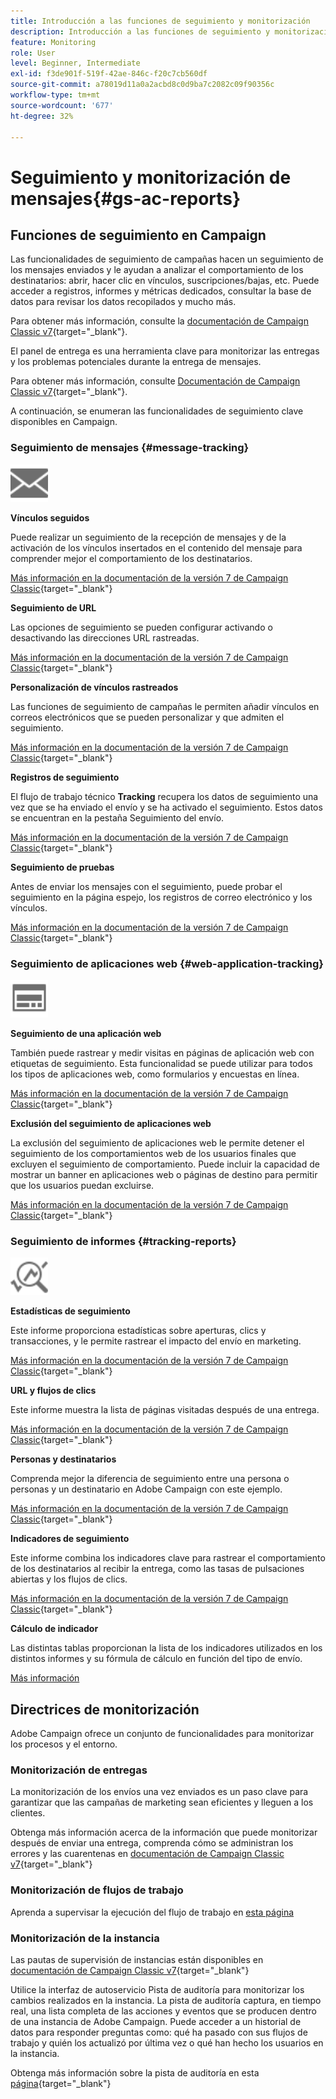 ```yaml
---
title: Introducción a las funciones de seguimiento y monitorización
description: Introducción a las funciones de seguimiento y monitorización
feature: Monitoring
role: User
level: Beginner, Intermediate
exl-id: f3de901f-519f-42ae-846c-f20c7cb560df
source-git-commit: a78019d11a0a2acbd8c0d9ba7c2082c09f90356c
workflow-type: tm+mt
source-wordcount: '677'
ht-degree: 32%

---
```


# Seguimiento y monitorización de mensajes{#gs-ac-reports}

## Funciones de seguimiento en Campaign

Las funcionalidades de seguimiento de campañas hacen un seguimiento de los mensajes enviados y le ayudan a analizar el comportamiento de los destinatarios: abrir, hacer clic en vínculos, suscripciones/bajas, etc. Puede acceder a registros, informes y métricas dedicados, consultar la base de datos para revisar los datos recopilados y mucho más.

Para obtener más información, consulte la [documentación de Campaign Classic v7](https://experienceleague.adobe.com/docs/campaign-classic/using/getting-started/profile-management/editing-a-profile.html?lang=es#tracking-tab){target="_blank"}.

El panel de entrega es una herramienta clave para monitorizar las entregas y los problemas potenciales durante la entrega de mensajes.

Para obtener más información, consulte [Documentación de Campaign Classic v7](https://experienceleague.adobe.com/docs/campaign-classic/using/sending-messages/monitoring-deliveries/delivery-dashboard.html?lang=es#sending-messages){target="_blank"}.

A continuación, se enumeran las funcionalidades de seguimiento clave disponibles en Campaign.

### Seguimiento de mensajes {#message-tracking}

<img src="assets/do-not-localize/icon-message-tracking.svg" width="60px">

**Vínculos seguidos**

Puede realizar un seguimiento de la recepción de mensajes y de la activación de los vínculos insertados en el contenido del mensaje para comprender mejor el comportamiento de los destinatarios.

[Más información en la documentación de la versión 7 de Campaign Classic](https://experienceleague.adobe.com/docs/campaign-classic/using/sending-messages/tracking-messages/how-to-configure-tracked-links.html#sending-messages){target="_blank"}

**Seguimiento de URL**

Las opciones de seguimiento se pueden configurar activando o desactivando las direcciones URL rastreadas.

[Más información en la documentación de la versión 7 de Campaign Classic](https://experienceleague.adobe.com/docs/campaign-classic/using/sending-messages/tracking-messages/personalizing-url-tracking.html#sending-messages){target="_blank"}


**Personalización de vínculos rastreados**

Las funciones de seguimiento de campañas le permiten añadir vínculos en correos electrónicos que se pueden personalizar y que admiten el seguimiento.

[Más información en la documentación de la versión 7 de Campaign Classic](https://experienceleague.adobe.com/docs/campaign-classic/using/sending-messages/tracking-messages/tracking-personalized-links/tracking-personalized-links.html#sending-messages){target="_blank"}

**Registros de seguimiento**

El flujo de trabajo técnico **Tracking** recupera los datos de seguimiento una vez que se ha enviado el envío y se ha activado el seguimiento. Estos datos se encuentran en la pestaña Seguimiento del envío.

[Más información en la documentación de la versión 7 de Campaign Classic](https://experienceleague.adobe.com/docs/campaign-classic/using/sending-messages/tracking-messages/accessing-the-tracking-logs.html#sending-messages){target="_blank"}

**Seguimiento de pruebas**

Antes de enviar los mensajes con el seguimiento, puede probar el seguimiento en la página espejo, los registros de correo electrónico y los vínculos.

[Más información en la documentación de la versión 7 de Campaign Classic](https://experienceleague.adobe.com/docs/campaign-classic/using/sending-messages/tracking-messages/testing-tracking.html#sending-messages){target="_blank"}

### Seguimiento de aplicaciones web {#web-application-tracking}

<img src="assets/do-not-localize/icon-web-app.svg" width="60px">

**Seguimiento de una aplicación web**

También puede rastrear y medir visitas en páginas de aplicación web con etiquetas de seguimiento. Esta funcionalidad se puede utilizar para todos los tipos de aplicaciones web, como formularios y encuestas en línea.

[Más información en la documentación de la versión 7 de Campaign Classic](https://experienceleague.adobe.com/docs/campaign-classic/using/designing-content/web-applications/tracking-a-web-application.html?lang=es#designing-content){target="_blank"}

**Exclusión del seguimiento de aplicaciones web**

La exclusión del seguimiento de aplicaciones web le permite detener el seguimiento de los comportamientos web de los usuarios finales que excluyen el seguimiento de comportamiento. Puede incluir la capacidad de mostrar un banner en aplicaciones web o páginas de destino para permitir que los usuarios puedan excluirse.

[Más información en la documentación de la versión 7 de Campaign Classic](https://experienceleague.adobe.com/docs/campaign-classic/using/designing-content/web-applications/web-application-tracking-opt-out.html?lang=es#designing-content){target="_blank"}

### Seguimiento de informes {#tracking-reports}

<img src="assets/do-not-localize/icon_monitor.svg" width="60px">

**Estadísticas de seguimiento**

Este informe proporciona estadísticas sobre aperturas, clics y transacciones, y le permite rastrear el impacto del envío en marketing.

[Más información en la documentación de la versión 7 de Campaign Classic](https://experienceleague.adobe.com/docs/campaign-classic/using/sending-messages/tracking-messages/about-message-tracking.html#tracking-reports){target="_blank"}

**URL y flujos de clics**

Este informe muestra la lista de páginas visitadas después de una entrega.

[Más información en la documentación de la versión 7 de Campaign Classic](https://experienceleague.adobe.com/docs/campaign-classic/using/reporting/reports-on-deliveries/delivery-reports.html?lang=es#urls-and-click-streams){target="_blank"}

**Personas y destinatarios**

Comprenda mejor la diferencia de seguimiento entre una persona o personas y un destinatario en Adobe Campaign con este ejemplo.

[Más información en la documentación de la versión 7 de Campaign Classic](https://experienceleague.adobe.com/docs/campaign-classic/using/reporting/reports-on-deliveries/person-people-recipients.html?lang=es#reporting){target="_blank"}

**Indicadores de seguimiento**

Este informe combina los indicadores clave para rastrear el comportamiento de los destinatarios al recibir la entrega, como las tasas de pulsaciones abiertas y los flujos de clics.

[Más información en la documentación de la versión 7 de Campaign Classic](https://experienceleague.adobe.com/docs/campaign-classic/using/reporting/reports-on-deliveries/delivery-reports.html?lang=es#reporting){target="_blank"}

**Cálculo de indicador**

Las distintas tablas proporcionan la lista de los indicadores utilizados en los distintos informes y su fórmula de cálculo en función del tipo de envío.

[Más información](../reporting/metrics-calculation.md)

## Directrices de monitorización

Adobe Campaign ofrece un conjunto de funcionalidades para monitorizar los procesos y el entorno.

### Monitorización de entregas

La monitorización de los envíos una vez enviados es un paso clave para garantizar que las campañas de marketing sean eficientes y lleguen a los clientes.

Obtenga más información acerca de la información que puede monitorizar después de enviar una entrega, comprenda cómo se administran los errores y las cuarentenas en [documentación de Campaign Classic v7](https://experienceleague.adobe.com/docs/campaign-classic/using/sending-messages/monitoring-deliveries/about-delivery-monitoring.html?lang=es#sending-messages){target="_blank"}

### Monitorización de flujos de trabajo

Aprenda a supervisar la ejecución del flujo de trabajo en [esta página](https://experienceleague.adobe.com/docs/campaign/automation/workflows/monitoring-workflows/monitor-workflow-execution.html?lang=es)

### Monitorización de la instancia

Las pautas de supervisión de instancias están disponibles en [documentación de Campaign Classic v7](https://experienceleague.adobe.com/docs/campaign-classic/using/monitoring-campaign-classic/introduction/monitoring-guidelines.html?lang=es#monitoring-campaign-classic){target="_blank"}

Utilice la interfaz de autoservicio Pista de auditoría para monitorizar los cambios realizados en la instancia. La pista de auditoría captura, en tiempo real, una lista completa de las acciones y eventos que se producen dentro de una instancia de Adobe Campaign. Puede acceder a un historial de datos para responder preguntas como: qué ha pasado con sus flujos de trabajo y quién los actualizó por última vez o qué han hecho los usuarios en la instancia.

Obtenga más información sobre la pista de auditoría en esta [página](../reporting/audit-trail.md){target="_blank"}
